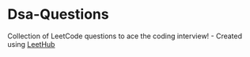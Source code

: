 # Dsa-Questions
Collection of LeetCode questions to ace the coding interview! - Created using [LeetHub](https://github.com/QasimWani/LeetHub)
